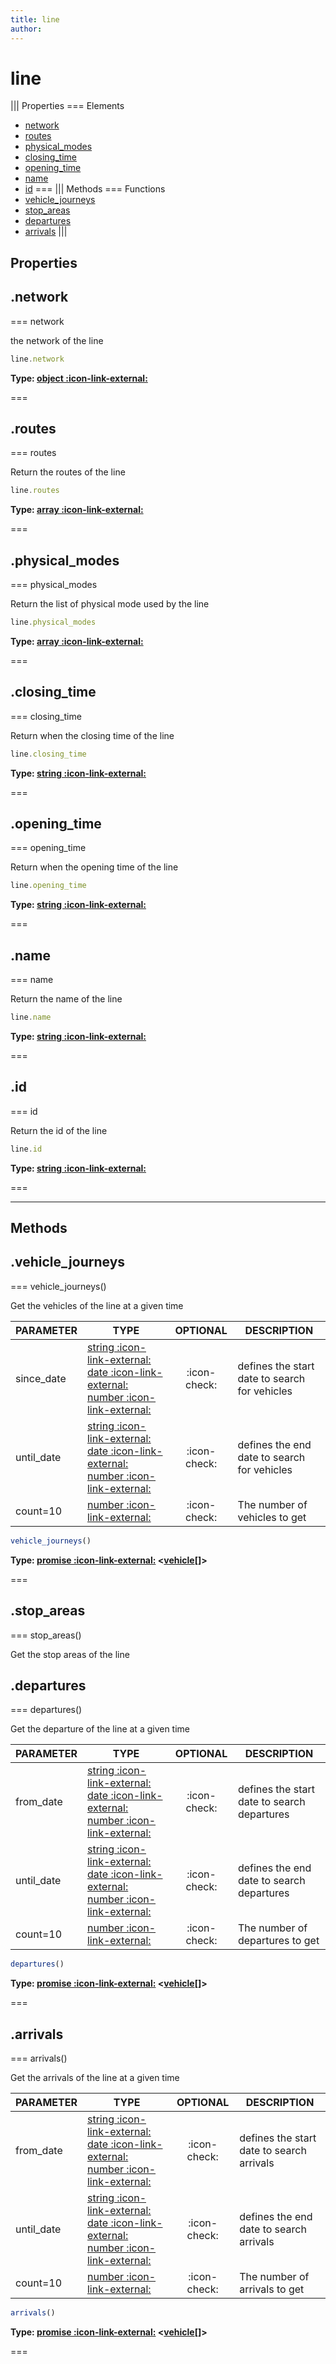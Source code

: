 ```yaml
---
title: line
author:
---
```


# line

||| Properties
=== Elements
- [network](#network)
- [routes](#routes)
- [physical_modes](#physical_modes)
- [closing_time](#closing_time)
- [opening_time](#opening_time)
- [name](#name)
- [id](#id)
===
||| Methods
=== Functions
- [vehicle_journeys](#vehicle_journeys)
- [stop_areas](#stop_areas)
- [departures](#departures)
- [arrivals](#arrivals)
|||
## Properties
## .network

=== network

the network of the line


```javascript
line.network
```
**Type: [object :icon-link-external:](https://developer.mozilla.org/en-US/docs/Web/JavaScript/Reference/Global_Objects/Object)**

===

## .routes

=== routes

Return the routes of the line


```javascript
line.routes
```
**Type: [array :icon-link-external:](https://developer.mozilla.org/en-US/docs/Web/JavaScript/Reference/Global_Objects/Array)**

===

## .physical_modes

=== physical_modes

Return the list of physical mode used by the line


```javascript
line.physical_modes
```
**Type: [array :icon-link-external:](https://developer.mozilla.org/en-US/docs/Web/JavaScript/Reference/Global_Objects/Array)**

===

## .closing_time

=== closing_time

Return when the closing time of the line


```javascript
line.closing_time
```
**Type: [string :icon-link-external:](https://developer.mozilla.org/en-US/docs/Web/JavaScript/Reference/Global_Objects/String)**

===

## .opening_time

=== opening_time

Return when the opening time of the line


```javascript
line.opening_time
```
**Type: [string :icon-link-external:](https://developer.mozilla.org/en-US/docs/Web/JavaScript/Reference/Global_Objects/String)**

===

## .name

=== name

Return the name of the line


```javascript
line.name
```
**Type: [string :icon-link-external:](https://developer.mozilla.org/en-US/docs/Web/JavaScript/Reference/Global_Objects/String)**

===

## .id

=== id

Return the id of the line


```javascript
line.id
```
**Type: [string :icon-link-external:](https://developer.mozilla.org/en-US/docs/Web/JavaScript/Reference/Global_Objects/String)**

===

---
## Methods
## .vehicle_journeys

=== vehicle_journeys()

Get the vehicles of the line at a given time

| PARAMETER | TYPE | OPTIONAL | DESCRIPTION |
| --- | --- | :---: | --- |
| since_date | [string :icon-link-external:](https://developer.mozilla.org/en-US/docs/Web/JavaScript/Reference/Global_Objects/String) [date :icon-link-external:](https://developer.mozilla.org/en-US/docs/Web/JavaScript/Reference/Global_Objects/Date) [number :icon-link-external:](https://developer.mozilla.org/en-US/docs/Web/JavaScript/Reference/Global_Objects/Number)  | :icon-check: | defines the start date to search for vehicles |
| until_date | [string :icon-link-external:](https://developer.mozilla.org/en-US/docs/Web/JavaScript/Reference/Global_Objects/String) [date :icon-link-external:](https://developer.mozilla.org/en-US/docs/Web/JavaScript/Reference/Global_Objects/Date) [number :icon-link-external:](https://developer.mozilla.org/en-US/docs/Web/JavaScript/Reference/Global_Objects/Number)  | :icon-check: | defines the end date to search for vehicles |
| count=10 | [number :icon-link-external:](https://developer.mozilla.org/en-US/docs/Web/JavaScript/Reference/Global_Objects/Number) | :icon-check: | The number of vehicles to get |

```javascript
vehicle_journeys()
```
**Type: [promise :icon-link-external:](https://developer.mozilla.org/en-US/docs/Web/JavaScript/Reference/Global_Objects/Promise) <[vehicle](../structures/vehicle)[]>**

===

## .stop_areas

=== stop_areas()

Get the stop areas of the line

## .departures

=== departures()

Get the departure of the line at a given time

| PARAMETER | TYPE | OPTIONAL | DESCRIPTION |
| --- | --- | :---: | --- |
| from_date | [string :icon-link-external:](https://developer.mozilla.org/en-US/docs/Web/JavaScript/Reference/Global_Objects/String) [date :icon-link-external:](https://developer.mozilla.org/en-US/docs/Web/JavaScript/Reference/Global_Objects/Date) [number :icon-link-external:](https://developer.mozilla.org/en-US/docs/Web/JavaScript/Reference/Global_Objects/Number)  | :icon-check: | defines the start date to search departures |
| until_date | [string :icon-link-external:](https://developer.mozilla.org/en-US/docs/Web/JavaScript/Reference/Global_Objects/String) [date :icon-link-external:](https://developer.mozilla.org/en-US/docs/Web/JavaScript/Reference/Global_Objects/Date) [number :icon-link-external:](https://developer.mozilla.org/en-US/docs/Web/JavaScript/Reference/Global_Objects/Number)  | :icon-check: | defines the end date to search departures |
| count=10 | [number :icon-link-external:](https://developer.mozilla.org/en-US/docs/Web/JavaScript/Reference/Global_Objects/Number) | :icon-check: | The number of departures to get |

```javascript
departures()
```
**Type: [promise :icon-link-external:](https://developer.mozilla.org/en-US/docs/Web/JavaScript/Reference/Global_Objects/Promise) <[vehicle](../structures/vehicle)[]>**

===

## .arrivals

=== arrivals()

Get the arrivals of the line at a given time

| PARAMETER | TYPE | OPTIONAL | DESCRIPTION |
| --- | --- | :---: | --- |
| from_date | [string :icon-link-external:](https://developer.mozilla.org/en-US/docs/Web/JavaScript/Reference/Global_Objects/String) [date :icon-link-external:](https://developer.mozilla.org/en-US/docs/Web/JavaScript/Reference/Global_Objects/Date) [number :icon-link-external:](https://developer.mozilla.org/en-US/docs/Web/JavaScript/Reference/Global_Objects/Number)  | :icon-check: | defines the start date to search arrivals |
| until_date | [string :icon-link-external:](https://developer.mozilla.org/en-US/docs/Web/JavaScript/Reference/Global_Objects/String) [date :icon-link-external:](https://developer.mozilla.org/en-US/docs/Web/JavaScript/Reference/Global_Objects/Date) [number :icon-link-external:](https://developer.mozilla.org/en-US/docs/Web/JavaScript/Reference/Global_Objects/Number)  | :icon-check: | defines the end date to search arrivals |
| count=10 | [number :icon-link-external:](https://developer.mozilla.org/en-US/docs/Web/JavaScript/Reference/Global_Objects/Number) | :icon-check: | The number of arrivals to get |

```javascript
arrivals()
```
**Type: [promise :icon-link-external:](https://developer.mozilla.org/en-US/docs/Web/JavaScript/Reference/Global_Objects/Promise) <[vehicle](../structures/vehicle)[]>**

===

